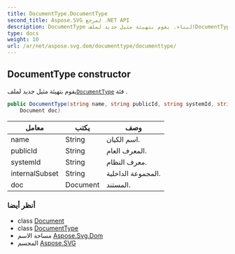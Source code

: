 ```yaml
---
title: DocumentType.DocumentType
second_title: Aspose.SVG لمرجع .NET API
description: DocumentType البناء. يقوم بتهيئة مثيل جديد لملفDocumentType فئة .
type: docs
weight: 10
url: /ar/net/aspose.svg.dom/documenttype/documenttype/
---
```

## DocumentType constructor

يقوم بتهيئة مثيل جديد لملف[`DocumentType`](../) فئة .

```csharp
public DocumentType(string name, string publicId, string systemId, string internalSubset, 
    Document doc)
```

| معامل | يكتب | وصف |
| --- | --- | --- |
| name | String | اسم الكيان. |
| publicId | String | المعرف العام. |
| systemId | String | معرف النظام. |
| internalSubset | String | المجموعة الداخلية. |
| doc | Document | المستند. |

### أنظر أيضا

* class [Document](../../document/)
* class [DocumentType](../)
* مساحة الاسم [Aspose.Svg.Dom](../../documenttype/)
* المجسم [Aspose.SVG](../../../)


